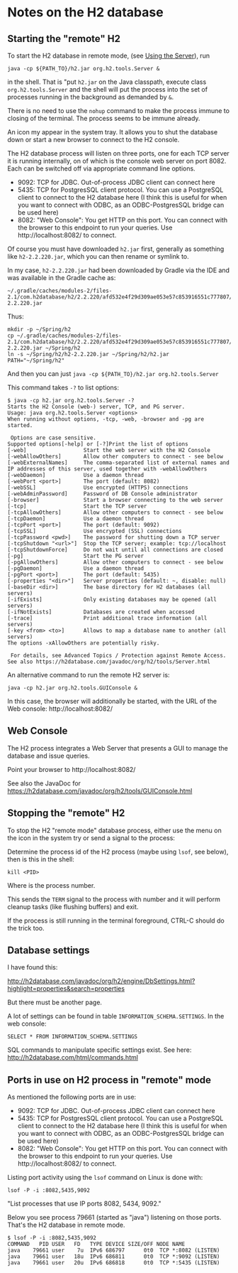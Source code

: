 # Notes on the H2 database

## Starting the "remote" H2

To start the H2 database in remote mode, (see [Using the Server](http://h2database.com/html/tutorial.html?highlight=JDBC_URL&search=JDBC#using_server)), run

~~~
java -cp ${PATH_TO}/h2.jar org.h2.tools.Server &
~~~

in the shell. That is "put `h2.jar` on the Java classpath, execute class `org.h2.tools.Server` and the shell will put the process into the
set of processes running in the background as demanded by `&`.

There is no need to use the `nohup` command to make the process immune to closing of the terminal. The process seems to be immune already.

An icon my appear in the system tray. It allows you to shut the database down or start a new browser to connect to the H2 console.

The H2 database process will listen on three ports, one for each TCP server it is running internally, on of which is the console web server on port 8082.
Each can be switched off via appropriate command line options.

- 9092: TCP for JDBC. Out-of-process JDBC client can connect here
- 5435: TCP for PostgresSQL client protocol. You can use a PostgreSQL client to connect to the H2 database here (I think this is useful for when you want to connect with ODBC, as an ODBC-PostgresSQL bridge can be used here)
- 8082: "Web Console": You get HTTP on this port. You can connect with the browser to this endpoint to run your queries. Use http://localhost:8082/ to connect.

Of course you must have downloaded `h2.jar` first, generally as something like `h2-2.2.220.jar`, which you can then rename or symlink to.

In my case, `h2-2.2.220.jar` had been downloaded by Gradle via the IDE and was available in the Gradle cache as:

~~~
~/.gradle/caches/modules-2/files-2.1/com.h2database/h2/2.2.220/afd532e4f29d309ae053e57c853916551c777807/h2-2.2.220.jar
~~~

Thus:

~~~
mkdir -p ~/Spring/h2
cp ~/.gradle/caches/modules-2/files-2.1/com.h2database/h2/2.2.220/afd532e4f29d309ae053e57c853916551c777807/h2-2.2.220.jar ~/Spring/h2
ln -s ~/Spring/h2/h2-2.2.220.jar ~/Spring/h2/h2.jar
PATH="~/Spring/h2"
~~~

And then you can just `java -cp ${PATH_TO}/h2.jar org.h2.tools.Server`

This command takes `-?` to list options:

~~~
$ java -cp h2.jar org.h2.tools.Server -?
Starts the H2 Console (web-) server, TCP, and PG server.
Usage: java org.h2.tools.Server <options>
When running without options, -tcp, -web, -browser and -pg are started.

 Options are case sensitive.
Supported options[-help] or [-?]Print the list of options
[-web]                  Start the web server with the H2 Console
[-webAllowOthers]       Allow other computers to connect - see below
[-webExternalNames]     The comma-separated list of external names and IP addresses of this server, used together with -webAllowOthers
[-webDaemon]            Use a daemon thread
[-webPort <port>]       The port (default: 8082)
[-webSSL]               Use encrypted (HTTPS) connections
[-webAdminPassword]     Password of DB Console administrator
[-browser]              Start a browser connecting to the web server
[-tcp]                  Start the TCP server
[-tcpAllowOthers]       Allow other computers to connect - see below
[-tcpDaemon]            Use a daemon thread
[-tcpPort <port>]       The port (default: 9092)
[-tcpSSL]               Use encrypted (SSL) connections
[-tcpPassword <pwd>]    The password for shutting down a TCP server
[-tcpShutdown "<url>"]  Stop the TCP server; example: tcp://localhost
[-tcpShutdownForce]     Do not wait until all connections are closed
[-pg]                   Start the PG server
[-pgAllowOthers]        Allow other computers to connect - see below
[-pgDaemon]             Use a daemon thread
[-pgPort <port>]        The port (default: 5435)
[-properties "<dir>"]   Server properties (default: ~, disable: null)
[-baseDir <dir>]        The base directory for H2 databases (all servers)
[-ifExists]             Only existing databases may be opened (all servers)
[-ifNotExists]          Databases are created when accessed
[-trace]                Print additional trace information (all servers)
[-key <from> <to>]      Allows to map a database name to another (all servers)
The options -xAllowOthers are potentially risky.

 For details, see Advanced Topics / Protection against Remote Access.
See also https://h2database.com/javadoc/org/h2/tools/Server.html
~~~

An alternative command to run the remote H2 server is:

~~~
java -cp h2.jar org.h2.tools.GUIConsole &
~~~

In this case, the browser will additionally be started, with the URL of the Web console: http://localhost:8082/

## Web Console

The H2 process integrates a Web Server that presents a GUI to manage the database and issue queries.

Point your browser to http://localhost:8082/

See also the JavaDoc for https://h2database.com/javadoc/org/h2/tools/GUIConsole.html

## Stopping the "remote" H2

To stop the H2 "remote mode" database process, either use the menu on the icon in the system try or send a signal to the process:

Determine the process id of the H2 process (maybe using `lsof`, see below), then is this in the shell:

~~~
kill <PID>
~~~

Where <PID> is the process number.

This sends the `TERM` signal to the process with number <PID> and it will perform cleanup tasks (like flushing buffers) and exit.

If the process is still running in the terminal foreground, CTRL-C should do the trick too.

## Database settings

I have found this:

http://h2database.com/javadoc/org/h2/engine/DbSettings.html?highlight=properties&search=properties

But there must be another page.

A lot of settings can be found in table `INFORMATION_SCHEMA.SETTINGS`. In the web console:

~~~
SELECT * FROM INFORMATION_SCHEMA.SETTINGS 
~~~

SQL commands to manipulate specific settings exist. See here: http://h2database.com/html/commands.html

## Ports in use on H2 process in "remote" mode

As mentioned the following ports are in use:

- 9092: TCP for JDBC. Out-of-process JDBC client can connect here
- 5435: TCP for PostgresSQL client protocol. You can use a PostgreSQL client to connect to the H2 database here (I think this is useful for when you want to connect with ODBC, as an ODBC-PostgresSQL bridge can be used here)
- 8082: "Web Console": You get HTTP on this port. You can connect with the browser to this endpoint to run your queries. Use http://localhost:8082/ to connect.

Listing port activity using the `lsof` command on Linux is done with:

~~~
lsof -P -i :8082,5435,9092
~~~

"List processes that use IP ports 8082, 5434, 9092."

Below you see process 79661 (started as "java") listening on those ports. That's the H2 database in remote mode.

~~~
$ lsof -P -i :8082,5435,9092
COMMAND   PID USER   FD   TYPE DEVICE SIZE/OFF NODE NAME
java    79661 user    7u  IPv6 686797      0t0  TCP *:8082 (LISTEN)
java    79661 user   18u  IPv6 686811      0t0  TCP *:9092 (LISTEN)
java    79661 user   20u  IPv6 686818      0t0  TCP *:5435 (LISTEN)
~~~



